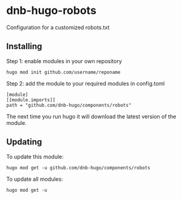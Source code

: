 # dnb-hugo-robots

Configuration for a customized robots.txt

## Installing

Step 1: enable modules in your own repository

```shell script
hugo mod init github.com/username/reponame
```

Step 2: add the module to your required modules in config.toml

```
[module]
[[module.imports]]
path = "github.com/dnb-hugo/components/robots"
```

The next time you run hugo it will download the latest version of the module.

## Updating

To update this module:

```
hugo mod get -u github.com/dnb-hugo/components/robots
```

To update all modules:

```
hugo mod get -u
```
